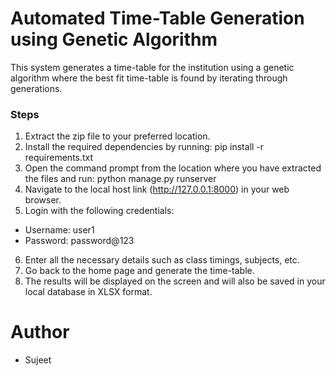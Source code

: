 # Automated Time-Table Generation using Genetic Algorithm

This system generates a time-table for the institution using a genetic algorithm where the best fit time-table is found by iterating through generations.

### Steps

1. Extract the zip file to your preferred location.
2. Install the required dependencies by running:
pip install -r requirements.txt
3. Open the command prompt from the location where you have extracted the files and run:
python manage.py runserver
4. Navigate to the local host link (http://127.0.0.1:8000) in your web browser.
5. Login with the following credentials:
- Username: user1
- Password: password@123
6. Enter all the necessary details such as class timings, subjects, etc.
7. Go back to the home page and generate the time-table.
8. The results will be displayed on the screen and will also be saved in your local database in XLSX format.

# Author
- Sujeet
